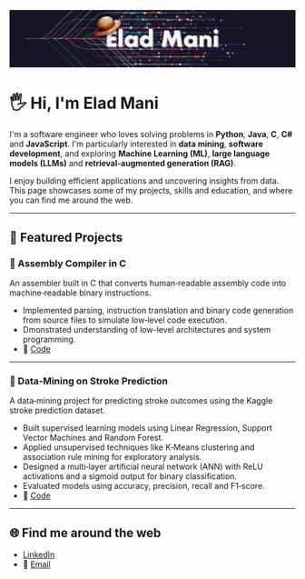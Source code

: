 <p align="center">
  <img src="github banner.jpg" alt="header image"/>
</p>

# 🖐️ Hi, I'm Elad Mani

I'm a software engineer who loves solving problems in **Python**, **Java**, **C**, **C#** and **JavaScript**. I'm particularly interested in **data mining**, **software development**, and exploring **Machine Learning (ML)**, **large language models (LLMs)** and **retrieval‑augmented generation (RAG)**.

I enjoy building efficient applications and uncovering insights from data. This page showcases some of my projects, skills and education, and where you can find me around the web.

---

## 🌟 Featured Projects

### 🔧 Assembly Compiler in C

An assembler built in C that converts human‑readable assembly code into machine‑readable binary instructions.

- Implemented parsing, instruction translation and binary code generation from source files to simulate low‑level code execution.
- Dmonstrated understanding of low-level architectures and system programming.
- 🔗 [Code](https://github.com/weladmani/C---Assembler-/tree/main/C-Lab-Project)
--- 
### 🧠 Data‑Mining on Stroke Prediction

A data‑mining project for predicting stroke outcomes using the Kaggle stroke prediction dataset.
- Built supervised learning models using Linear Regression, Support Vector Machines and Random Forest.
- Applied unsupervised techniques like K‑Means clustering and association rule mining for exploratory analysis.
- Designed a multi‑layer artificial neural network (ANN) with ReLU activations and a sigmoid output for binary classification.
- Evaluated models using accuracy, precision, recall and F1‑score.
- 🔗 [Code](https://github.com/weladmani/Stroke-Prediction-on-Kaggle-dataset)

---

## 🌐 Find me around the web

- [LinkedIn](https://www.linkedin.com/in/eladmani/)  
- 📧 [Email](mailto:weladmani@gmail.com)

